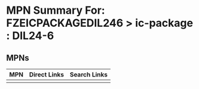 



# MPN Summary For: FZEICPACKAGEDIL246 > ic-package : DIL24-6

## MPNs
  

|MPN|Direct Links|Search Links|
| :--- | :--- | :--- |
||||
